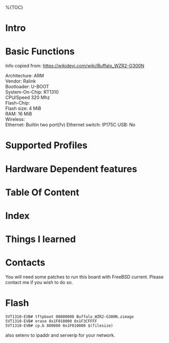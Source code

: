 
%{TOC}

# Intro


# Basic Functions

Info copied from: https://wikidevi.com/wiki/Buffalo_WZR2-G300N

Architecture: ARM  
Vendor: Ralink  
Bootloader: U-BOOT  
System-On-Chip: RT1310  
CPU/Speed 320 Mhz  
Flash-Chip:   
Flash size: 4 MiB  
RAM: 16 MiB   
Wireless:   
Ethernet: Builtin two port(fv) 
Ethernet switch: IP175C
USB: No  

# Supported Profiles
# Hardware Dependent features
# Table Of Content
# Index
# Things I learned

# Contacts
You will need some patches to run this board with FreeBSD current. Please contact me if you wish to do so.

# Flash

```
5VT1310-EVB# tftpboot 00800000 Buffalo_WZR2-G300N.zimage
5VT1310-EVB# erase 0x1F010000 0x1F3CFFFF
5VT1310-EVB# cp.b 800000 0x1F010000 $(filesize)
```

also setenv to ipaddr and serverip for your network.
